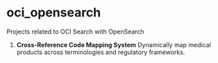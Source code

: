 # oci_opensearch
Projects related to OCI Search with OpenSearch

1. **Cross-Reference Code Mapping System**
  Dynamically map medical products across terminologies and regulatory frameworks.

